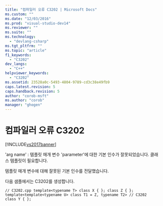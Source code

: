```yaml
---
title: "컴파일러 오류 C3202 | Microsoft Docs"
ms.custom: ""
ms.date: "12/03/2016"
ms.prod: "visual-studio-dev14"
ms.reviewer: ""
ms.suite: ""
ms.technology: 
  - "devlang-csharp"
ms.tgt_pltfrm: ""
ms.topic: "article"
f1_keywords: 
  - "C3202"
dev_langs: 
  - "C++"
helpviewer_keywords: 
  - "C3202"
ms.assetid: 23528a0c-5493-4804-9789-cd3c38e49fb9
caps.latest.revision: 5
caps.handback.revision: 5
author: "corob-msft"
ms.author: "corob"
manager: "ghogen"
---
```

# 컴파일러 오류 C3202
[!INCLUDE[vs2017banner](../../assembler/inline/includes/vs2017banner.md)]

'arg name' : 템플릿 매개 변수 'parameter'에 대한 기본 인수가 잘못되었습니다. 클래스 템플릿이 필요합니다.  
  
 템플릿 매개 변수에 대해 잘못된 기본 인수를 전달했습니다.  
  
 다음 샘플에서는 C3202를 생성합니다.  
  
```  
// C3202.cpp template<typename T> class X { }; class Z { }; template<template<typename U> class T1 = Z, typename T2> // C3202 class Y { };  
```